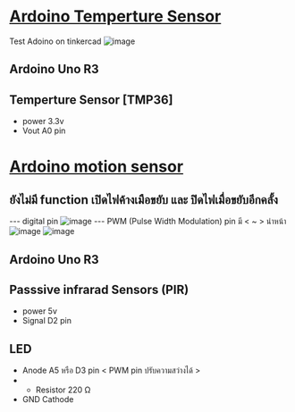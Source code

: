 # [Ardoino Temperture Sensor](https://www.tinkercad.com/things/jaCmC2YXz33-arduino-senser-tmp36)
Test Adoino on tinkercad
![image](https://github.com/user-attachments/assets/bda4bf09-9dc5-48cb-9d33-678110206eef)
## Ardoino Uno R3
## Temperture Sensor [TMP36]
- power 3.3v
- Vout A0 pin
# [Ardoino motion sensor](https://www.tinkercad.com/things/3eUQEekE9Ae-ardoino-motion-sensor)
## ยังไม่มี function เปิดไฟค้างเมือขยับ และ ปิดไฟเมื่อขยับอีกคลั้ง
--- digital pin
![image](https://github.com/user-attachments/assets/49416acc-f4b5-4024-ab0f-e2199607184c)
--- PWM (Pulse Width Modulation) pin มี < ~ > นำหน้า
![image](https://github.com/user-attachments/assets/edbdf625-0766-44cc-82cf-b6820ac5151b)
![image](https://github.com/user-attachments/assets/2192d6ae-20eb-4f94-a209-80f7e8d3d6bf)
## Ardoino Uno R3
## Passsive infrarad Sensors (PIR)
- power 5v
- Signal D2 pin
## LED
- Anode A5 หรือ D3 pin < PWM pin ปรับความสว่างได้ >
- - Resistor 220 Ω
- GND Cathode


